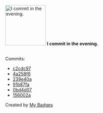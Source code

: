 <img src="https://github.com/my-badges/my-badges/blob/master/src/all-badges/time-of-commit/evening-commits.png?raw=true" alt="I commit in the evening." title="I commit in the evening." width="128">
<strong>I commit in the evening.</strong>
<br><br>

Commits:

- <a href="https://github.com/qoomon/github-dashboards/commit/c2cdc97e9881538e6d28a685a16e00452eedcc9e">c2cdc97</a>
- <a href="https://github.com/qoomon/git-conventional-commits/commit/4a258f65d52e5754b591282f3e4ff9b59bad16a4">4a258f6</a>
- <a href="https://github.com/qoomon/git-conventional-commits/commit/239e40a6c08880eb4a872ad9069b919facfc9675">239e40a</a>
- <a href="https://github.com/qoomon/git-conventional-commits/commit/91b87fabcc3e5a1c61a3a48066fddd933670d04b">91b87fa</a>
- <a href="https://github.com/qoomon/github-actions-access-tokens/commit/0bd4d071ba8b3366f9f234cf968695f4dac16578">0bd4d07</a>
- <a href="https://github.com/qoomon/insomnia-plugin-hide-login/commit/156002a82d8ed8e59982391317927481a012c266">156002a</a>


Created by <a href="https://github.com/my-badges/my-badges">My Badges</a>